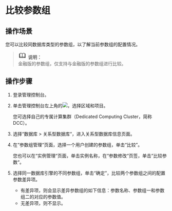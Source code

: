 # 比较参数组<a name="TOPIC_0142028471"></a>

## 操作场景<a name="section3320139914619"></a>

您可以比较同数据库类型的参数组，以了解当前参数组的配置情况。

>![](public_sys-resources/icon-note.gif) **说明：**   
>金融版的参数组，仅支持与金融版的参数组进行比较。  

## 操作步骤<a name="s0b4257cd13504b4e9af5cd8af578de78"></a>

1.  登录管理控制台。
2.  单击管理控制台左上角的![](figures/image_0142028501.png)，选择区域和项目。

    您可选择自己的专属计算集群（Dedicated Computing Cluster，简称DCC）。

3.  选择“数据库  \>  关系型数据库“，进入关系型数据库信息页面。
4.  在“参数组管理“页面，选择一个用户创建的参数组，单击“比较”。

    您也可以在“实例管理“页面，单击实例名称，在“参数修改“页签，单击“比较参数“。

5.  选择同一数据库引擎的不同参数组，单击“确定”，比较两个参数组之间的配置参数差异项。
    -   有差异项，则会显示差异参数组的如下信息：参数名称、参数组一和参数组二的对应的参数值。
    -   无差异项，则不显示。


